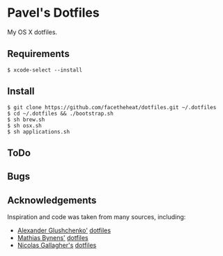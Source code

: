 # Pavel's Dotfiles
My OS X dotfiles.

## Requirements
```
$ xcode-select --install
```

## Install
```
$ git clone https://github.com/facetheheat/dotfiles.git ~/.dotfiles
$ cd ~/.dotfiles && ./bootstrap.sh
$ sh brew.sh
$ sh osx.sh
$ sh applications.sh
```

## ToDo

## Bugs

## Acknowledgements
Inspiration and code was taken from many sources, including:
* [Alexander Glushchenko'](https://github.com/glushchenko)
  [dotfiles](https://github.com/glushchenko/dotfiles)
* [Mathias Bynens'](https://github.com/mathiasbynens)
  [dotfiles](https://github.com/mathiasbynens/dotfiles)
* [Nicolas Gallagher's](https://github.com/necolas)
  [dotfiles](https://github.com/necolas/dotfiles)